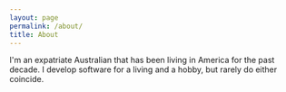 ```yaml
---
layout: page
permalink: /about/
title: About
---
```


I'm an expatriate Australian that has been living in America for the past 
decade. I develop software for a living and a hobby, but rarely do either 
coincide.